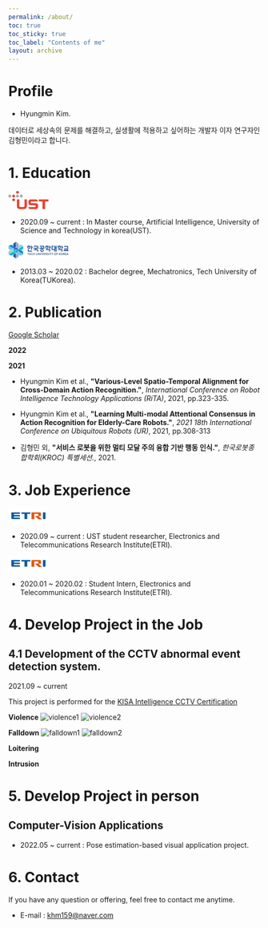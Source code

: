 ```yaml
---
permalink: /about/
toc: true
toc_sticky: true
toc_label: "Contents of me"
layout: archive
---
```


# Profile

- Hyungmin Kim.

데이터로 세상속의 문제를 해결하고, 실생활에 적용하고 싶어하는 개발자 이자 연구자인 김형민이라고 합니다. 

# 1. Education

  ![ust](/profile/ust.png)

  -  2020.09 ~ current : In Master course, Artificial Intelligence, University of Science and Technology in korea(UST). 

  ![tukorea](/profile/tukorea.png)  

  - 2013.03 ~ 2020.02 : Bachelor degree, Mechatronics, Tech University of Korea(TUKorea). 

# 2. Publication

  [Google Scholar](https://scholar.google.com/citations?user=GtOKDNoAAAAJ&hl=ko)

  **2022**


  **2021**

  - Hyungmin Kim et al., **"Various-Level Spatio-Temporal Alignment for Cross-Domain Action Recognition."**, *International Conference on Robot Intelligence Technology Applications (RiTA)*, 2021, pp.323-335. 

  - Hyungmin Kim et al., **"Learning Multi-modal Attentional Consensus in Action Recognition for Elderly-Care Robots."**, *2021 18th International Conference on Ubiquitous Robots (UR)*, 2021, pp.308-313 

  - 김형민 외, **"서비스 로봇을 위한 멀티 모달 주의 융합 기반 행동 인식."**, *한국로봇종합학회(KROC) 특별세션.*, 2021.

# 3. Job Experience 

  ![etri](/profile/etri.png)

  - 2020.09 ~ current : UST student researcher, Electronics and Telecommunications Research Institute(ETRI).

  ![etri](/profile/etri.png) 

  - 2020.01 ~ 2020.02 : Student Intern, Electronics and Telecommunications Research Institute(ETRI).

# 4. Develop Project in the Job

## 4.1 Development of the CCTV abnormal event detection system. 
  
  2021.09 ~ current 

  This project is performed for the [KISA Intelligence CCTV Certification](https://www.ksecurity.or.kr/kisis/subIndex/91.do)

  **Violence** 
  ![violence1](/profile/project_cctv/violence01.gif) 
  ![violence2](/profile/project_cctv/violence03.gif) 
   
  **Falldown**
  ![falldown1](/profile/project_cctv/falldown01.gif)
  ![falldown2](/profile/project_cctv/falldown04.gif)

  **Loitering**
  
  **Intrusion**

# 5. Develop Project in person

## Computer-Vision Applications

  - 2022.05 ~ current : Pose estimation-based visual application project.


# 6. Contact

  If you have any question or offering, feel free to contact me anytime.

  - E-mail : khm159@naver.com
